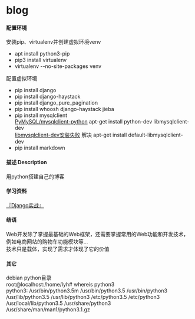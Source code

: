 # blog
#### 配置环境
安装pip、virtualenv并创建虚拟环境venv
* apt install python3-pip
* pip3 install virtualenv
* virtualenv --no-site-packages venv

配置虚拟环境
* pip install django
* pip install django-haystack
* pip install django_pure_pagination
* pip install whoosh django-haystack jieba
* pip install mysqlclient  
[PyMySQL/mysqlclient-python](https://github.com/PyMySQL/mysqlclient-python)  apt-get install python-dev libmysqlclient-dev  
[libmysqlclient-dev安装失败](https://otland.net/threads/libmysqlclient-dev-debian-stretch.253851/)  解决 apt-get install default-libmysqlclient-dev  
* pip install markdown
#### 描述 Description
用python搭建自己的博客  
#### 学习资料
[『Django实战』](https://ke.qq.com/course/274447)
#### 结语
Web开发除了掌握最基础的Web框架，还需要掌握常用的Web功能和开发技术，例如电商网站的购物车功能模块等...  
技术只是载体，实现了需求才体现了它的价值  
#### 其它
debian python目录  
root@localhost:/home/lyh# whereis python3  
python3: /usr/bin/python3.5m /usr/bin/python3.5 /usr/bin/python3 /usr/lib/python3.5 /usr/lib/python3 /etc/python3.5 /etc/python3 /usr/local/lib/python3.5 /usr/share/python3 /usr/share/man/man1/python3.1.gz  


